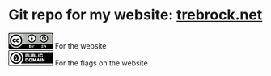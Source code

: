 # Git repo for my website: <a href="http://trebrock.net">trebrock.net</a>
<img src="https://raw.githubusercontent.com/Tre-brock/Tre_Brock-Website/refs/heads/main/files/ccbysa.png"> For the website
<br>
<img src="https://github.com/Tre-brock/Tre_Brock-Website/blob/main/files/CC0.png">  For the flags on the website